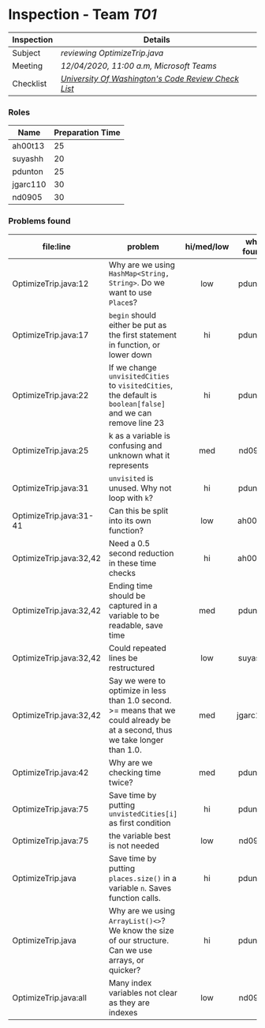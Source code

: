 # Inspection - Team *T01*

| Inspection | Details |
| ----- | ----- |
| Subject | *reviewing OptimizeTrip.java* |
| Meeting | *12/04/2020, 11:00 a.m, Microsoft Teams* |
| Checklist | *[University Of Washington's Code Review Check List](https://www.google.com/url?sa=t&rct=j&q=&esrc=s&source=web&cd=&ved=2ahUKEwilifury7TsAhXaGM0KHTllA_oQFjAGegQIARAC&url=https%3A%2F%2Fcourses.cs.washington.edu%2Fcourses%2Fcse403%2F12wi%2Fsections%2F12wi_code_review_checklist.pdf&usg=AOvVaw1FYJUky_S6za5HoAUkwXai)* |

### Roles

| Name | Preparation Time |
| ---- | ---- |
| ah00t13 | 25 |
| suyashh | 20 |
| pdunton | 25 |
| jgarc110 |  30 |
| nd0905 | 30 |

### Problems found

| file:line | problem | hi/med/low | who found | github#  |
| --- | --- | :---: | :---: | --- |
| OptimizeTrip.java:12 | Why are we using `HashMap<String, String>`.  Do we want to use `Place`s? | low | pdunton | |
| OptimizeTrip.java:17 | `begin` should either be put as the first statement in function, or lower down | hi | pdunton | 706 |
| OptimizeTrip.java:22 | If we change `unvisitedCities` to `visitedCities`, the default is `boolean[false]` and we can remove line 23 | hi | pdunton | 707 |
| OptimizeTrip.java:25 | k as a variable is confusing and unknown what it represents | med | nd0905 | 708 |
| OptimizeTrip.java:31 | `unvisited` is unused.  Why not loop with `k`? | hi | pdunton | 708 |
| OptimizeTrip.java:31-41 | Can this be split into its own function? | low | ah00t13 | 709 |
| OptimizeTrip.java:32,42 | Need a 0.5 second reduction in these time checks | hi | ah00t13 | 710 |
| OptimizeTrip.java:32,42 | Ending time should be captured in a variable to be readable, save time | med | pdunton | 710 |
| OptimizeTrip.java:32,42 | Could repeated lines be restructured | low | suyashh | 710 |
| OptimizeTrip.java:32,42| Say we were to optimize in less than 1.0 second. >= means that we could already be at a second, thus we take longer than 1.0.| med | jgarc110| 710 |
| OptimizeTrip.java:42 | Why are we checking time twice? | med | pdunton | |
| OptimizeTrip.java:75 | Save time by putting `unvistedCities[i]` as first condition | hi | pdunton | 707 |
| OptimizeTrip.java:75 | the variable best is not needed | low | nd0905 | 711 |
| OptimizeTrip.java | Save time by putting `places.size()` in a variable `n`.  Saves function calls. | hi | pdunton | 712 |
| OptimizeTrip.java | Why are we using `ArrayList()<>`?  We know the size of our structure.  Can we use arrays, or quicker? | hi | pdunton | |
| OptimizeTrip.java:all | Many index variables not clear as they are indexes | low | nd0905 | 714 |

